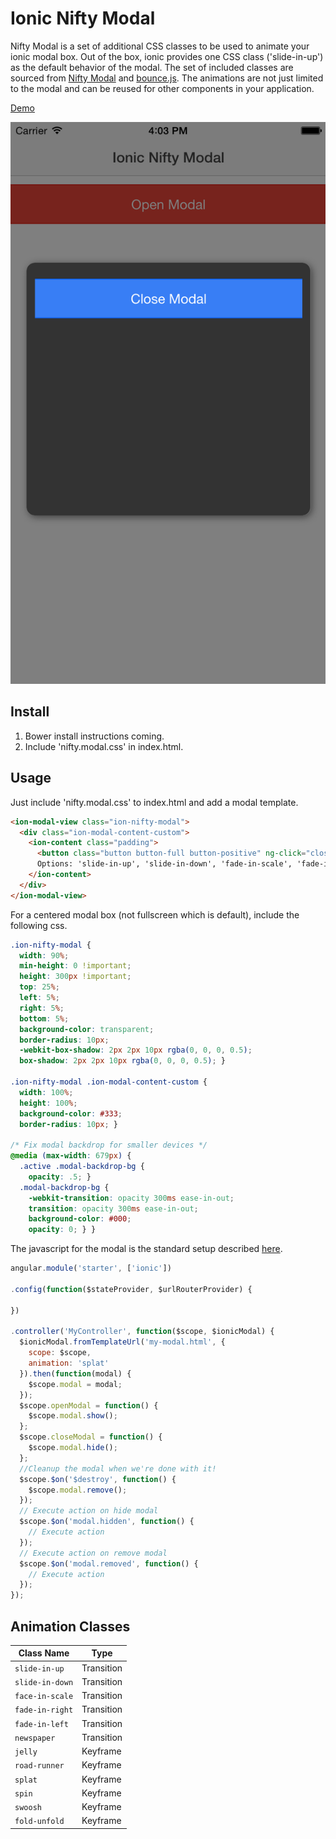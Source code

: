 Ionic Nifty Modal
===================

Nifty Modal is a set of additional CSS classes to be used to animate your ionic modal box. Out of the box, ionic provides one CSS class ('slide-in-up') as the default behavior of the modal.
The set of included classes are sourced from [Nifty Modal](https://github.com/driftyco/ionic-ion-tinder-cards) and [bounce.js](https://github.com/driftyco/ionic-ion-swipe-cards).
The animations are not just limited to the modal and can be reused for other components in your application.

[Demo](http://codepen.io/loringdodge/pen/PqOMZR)

![Screenshot](screenshots/iphone.png)

## Install

1. Bower install instructions coming.
2. Include 'nifty.modal.css' in index.html.

## Usage

Just include 'nifty.modal.css' to index.html and add a modal template.

```html
<ion-modal-view class="ion-nifty-modal">
  <div class="ion-modal-content-custom">
    <ion-content class="padding">
      <button class="button button-full button-positive" ng-click="closeModal()">Close Modal</button>
      Options: 'slide-in-up', 'slide-in-down', 'fade-in-scale', 'fade-in-right', 'fade-in-left', 'newspaper', 'jelly', 'road-runner', 'splat', 'spin', 'swoosh', 'fold-unfold'
    </ion-content>
  </div>
</ion-modal-view>
```

For a centered modal box (not fullscreen which is default), include the following css.

```css
.ion-nifty-modal {
  width: 90%;
  min-height: 0 !important;
  height: 300px !important;
  top: 25%;
  left: 5%;
  right: 5%;
  bottom: 5%;
  background-color: transparent;
  border-radius: 10px;
  -webkit-box-shadow: 2px 2px 10px rgba(0, 0, 0, 0.5);
  box-shadow: 2px 2px 10px rgba(0, 0, 0, 0.5); }

.ion-nifty-modal .ion-modal-content-custom {
  width: 100%;
  height: 100%;
  background-color: #333;
  border-radius: 10px; }

/* Fix modal backdrop for smaller devices */
@media (max-width: 679px) {
  .active .modal-backdrop-bg {
    opacity: .5; }
  .modal-backdrop-bg {
    -webkit-transition: opacity 300ms ease-in-out;
    transition: opacity 300ms ease-in-out;
    background-color: #000;
    opacity: 0; } }
```

The javascript for the modal is the standard setup described [here](http://ionicframework.com/docs/api/service/$ionicModal/).

```javascript
angular.module('starter', ['ionic'])

.config(function($stateProvider, $urlRouterProvider) {

})

.controller('MyController', function($scope, $ionicModal) {
  $ionicModal.fromTemplateUrl('my-modal.html', {
    scope: $scope,
    animation: 'splat'
  }).then(function(modal) {
    $scope.modal = modal;
  });
  $scope.openModal = function() {
    $scope.modal.show();
  };
  $scope.closeModal = function() {
    $scope.modal.hide();
  };
  //Cleanup the modal when we're done with it!
  $scope.$on('$destroy', function() {
    $scope.modal.remove();
  });
  // Execute action on hide modal
  $scope.$on('modal.hidden', function() {
    // Execute action
  });
  // Execute action on remove modal
  $scope.$on('modal.removed', function() {
    // Execute action
  });
});
```

## Animation Classes

| Class Name          | Type        |
|---------------------|-------------|
| `slide-in-up`       | Transition  |
| `slide-in-down`     | Transition  |
| `face-in-scale`     | Transition  |
| `fade-in-right`     | Transition  |
| `fade-in-left`      | Transition  |
| `newspaper`         | Transition  |
| `jelly`             | Keyframe    |
| `road-runner`       | Keyframe    |
| `splat`             | Keyframe    |
| `spin`              | Keyframe    |
| `swoosh`            | Keyframe    |
| `fold-unfold`       | Keyframe    |




